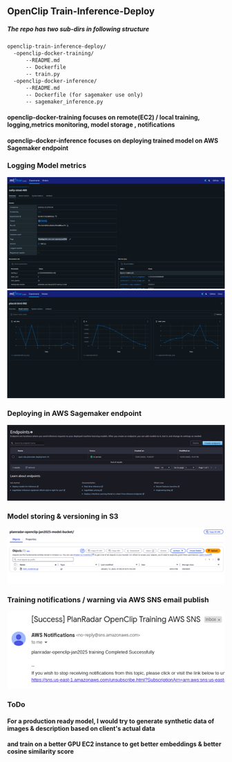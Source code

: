 ## OpenClip Train-Inference-Deploy ##

##### The repo has two sub-dirs in following structure #####

```
openclip-train-inference-deploy/
  -openclip-docker-training/
      --README.md
      -- Dockerfile
      -- train.py
  -openclip-docker-inference/
      --README.md
      -- Dockerfile (for sagemaker use only)
      -- sagemaker_inference.py
```


#### openclip-docker-training focuses on remote(EC2) / local training, logging,metrics monitoring, model storage , notifications ####
#### openclip-docker-inference focuses on deploying trained model on AWS Sagemaker endpoint  ####

### Logging Model metrics ###

![mlflow_ui_model_metrics1.png](openclip-docker-training/mlflow_ui_model_metrics1.png)
![mlflow_ui_model_metrics.png](openclip-docker-training/mlflow_ui_model_metrics.png)

### Deploying in AWS Sagemaker endpoint ###
![sagemaker-endpoint.png](openclip-docker-training/sagemaker-endpoint.png)

### Model storing & versioning in S3 ###
![models3_storage.png](openclip-docker-training/model_s3_storage.png)

### Training notifications / warning via AWS SNS email publish ###

![notification&warning.png](openclip-docker-training/notification%26warning.png)

### ToDo ###

#### For a production ready model, I would try to generate synthetic data of images & description based on client's actual data ####
#### and train on a better GPU EC2 instance to get better embeddings & better cosine similarity score ####

